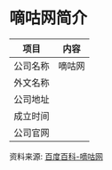 # 嘀咕网简介

|项目|内容|
|-----|-----|
|公司名称|嘀咕网|
|外文名称||
|公司地址||
|成立时间||
|公司官网||

资料来源: 
[百度百科-嘀咕网](https://baike.baidu.com/item/%E5%98%80%E5%92%95%E7%BD%91)
